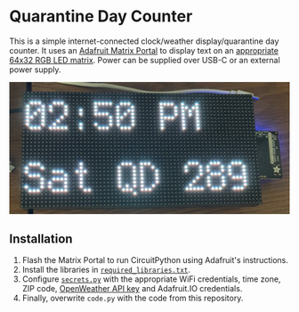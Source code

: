# Quarantine Day Counter

This is a simple internet-connected clock/weather display/quarantine day counter. It uses an [Adafruit Matrix Portal](https://www.adafruit.com/product/4745) to display text on an [appropriate 64x32 RGB LED matrix](https://www.adafruit.com/product/2279). Power can be supplied over USB-C or an external power supply.

![](Picture.jpeg)

## Installation

1. Flash the Matrix Portal to run CircuitPython using Adafruit's instructions. 
2. Install the libraries in [`required_libraries.txt`](required_libraries.txt).
3. Configure [`secrets.py`](secrets.py) with the appropriate WiFi credentials, time zone, ZIP code, [OpenWeather API key](https://openweathermap.org/) and Adafruit.IO credentials.
4. Finally, overwrite `code.py` with the code from this repository.